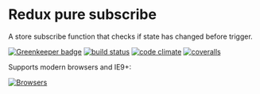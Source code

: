 # Redux pure subscribe

A store subscribe function that checks if state has changed before trigger.

[![Greenkeeper badge](https://badges.greenkeeper.io/tsirlucas/redux-pure-subscribe.svg)](https://greenkeeper.io/)
[![build status](https://img.shields.io/travis/tsirlucas/redux-pure-subscribe/master.svg)](https://travis-ci.org/tsirlucas/redux-pure-subscribe)
[![code climate](https://codeclimate.com/github/tsirlucas/redux-pure-subscribe/badges/gpa.svg)](https://codeclimate.com/github/tsirlucas/redux-pure-subscribe)
[![coveralls](https://img.shields.io/coveralls/tsirlucas/redux-pure-subscribe/master.svg)](https://coveralls.io/github/tsirlucas/redux-pure-subscribe)

Supports modern browsers and IE9+:

[![Browsers](https://saucelabs.com/browser-matrix/tsirlucas-rps.svg)](https://saucelabs.com/u/tsirlucas-rps)
